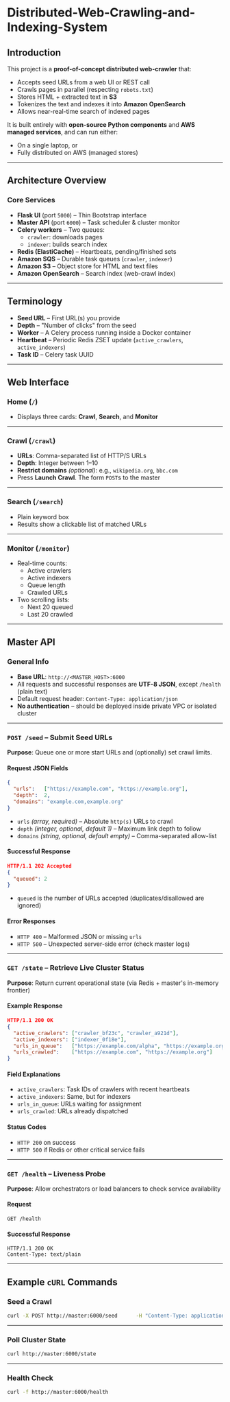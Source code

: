 # Distributed-Web-Crawling-and-Indexing-System

## Introduction

This project is a **proof-of-concept distributed web-crawler** that:

- Accepts seed URLs from a web UI or REST call  
- Crawls pages in parallel (respecting `robots.txt`)  
- Stores HTML + extracted text in **S3**  
- Tokenizes the text and indexes it into **Amazon OpenSearch**  
- Allows near-real-time search of indexed pages  

It is built entirely with **open-source Python components** and **AWS managed services**, and can run either:

- On a single laptop, or  
- Fully distributed on AWS (managed stores)

---

## Architecture Overview

### Core Services

- **Flask UI** (port `5000`) – Thin Bootstrap interface  
- **Master API** (port `6000`) – Task scheduler & cluster monitor  
- **Celery workers** – Two queues:
  - `crawler`: downloads pages  
  - `indexer`: builds search index  
- **Redis (ElastiCache)** – Heartbeats, pending/finished sets  
- **Amazon SQS** – Durable task queues (`crawler`, `indexer`)  
- **Amazon S3** – Object store for HTML and text files  
- **Amazon OpenSearch** – Search index (web-crawl index)  

---

## Terminology

- **Seed URL** – First URL(s) you provide  
- **Depth** – "Number of clicks" from the seed  
- **Worker** – A Celery process running inside a Docker container  
- **Heartbeat** – Periodic Redis ZSET update (`active_crawlers`, `active_indexers`)  
- **Task ID** – Celery task UUID  

---

## Web Interface

### Home (`/`)

- Displays three cards: **Crawl**, **Search**, and **Monitor**

---

### Crawl (`/crawl`)

- **URLs**: Comma-separated list of HTTP/S URLs  
- **Depth**: Integer between 1–10  
- **Restrict domains** *(optional)*: e.g., `wikipedia.org`, `bbc.com`  
- Press **Launch Crawl**. The form `POST`s to the master  

---

### Search (`/search`)

- Plain keyword box  
- Results show a clickable list of matched URLs  

---

### Monitor (`/monitor`)

- Real-time counts:
  - Active crawlers  
  - Active indexers  
  - Queue length  
  - Crawled URLs  
- Two scrolling lists:
  - Next 20 queued  
  - Last 20 crawled  

---

## Master API

### General Info

- **Base URL**: `http://<MASTER_HOST>:6000`  
- All requests and successful responses are **UTF-8 JSON**, except `/health` (plain text)  
- Default request header: `Content-Type: application/json`  
- **No authentication** – should be deployed inside private VPC or isolated cluster  

---

### `POST /seed` – Submit Seed URLs

**Purpose**: Queue one or more start URLs and (optionally) set crawl limits.

#### Request JSON Fields

```json
{
  "urls":   ["https://example.com", "https://example.org"],
  "depth":  2,
  "domains": "example.com,example.org"
}
```

- `urls` *(array, required)* – Absolute `http(s)` URLs to crawl  
- `depth` *(integer, optional, default 1)* – Maximum link depth to follow  
- `domains` *(string, optional, default empty)* – Comma-separated allow-list  

#### Successful Response

```json
HTTP/1.1 202 Accepted
{
  "queued": 2
}
```

- `queued` is the number of URLs accepted (duplicates/disallowed are ignored)

#### Error Responses

- `HTTP 400` – Malformed JSON or missing `urls`  
- `HTTP 500` – Unexpected server-side error (check master logs)  

---

### `GET /state` – Retrieve Live Cluster Status

**Purpose**: Return current operational state (via Redis + master's in-memory frontier)

#### Example Response

```json
HTTP/1.1 200 OK
{
  "active_crawlers": ["crawler_bf23c", "crawler_a921d"],
  "active_indexers": ["indexer_0f18e"],
  "urls_in_queue":   ["https://example.com/alpha", "https://example.org/beta"],
  "urls_crawled":    ["https://example.com", "https://example.org"]
}
```

#### Field Explanations

- `active_crawlers`: Task IDs of crawlers with recent heartbeats  
- `active_indexers`: Same, but for indexers  
- `urls_in_queue`: URLs waiting for assignment  
- `urls_crawled`: URLs already dispatched  

#### Status Codes

- `HTTP 200` on success  
- `HTTP 500` if Redis or other critical service fails  

---

### `GET /health` – Liveness Probe

**Purpose**: Allow orchestrators or load balancers to check service availability

#### Request

```http
GET /health
```

#### Successful Response

```http
HTTP/1.1 200 OK
Content-Type: text/plain
```

---

## Example `cURL` Commands

### Seed a Crawl

```bash
curl -X POST http://master:6000/seed      -H "Content-Type: application/json"      -d '{"urls":["https://example.com"],"depth":2,"domains":""}'
```

---

### Poll Cluster State

```bash
curl http://master:6000/state
```

---

### Health Check

```bash
curl -f http://master:6000/health
```